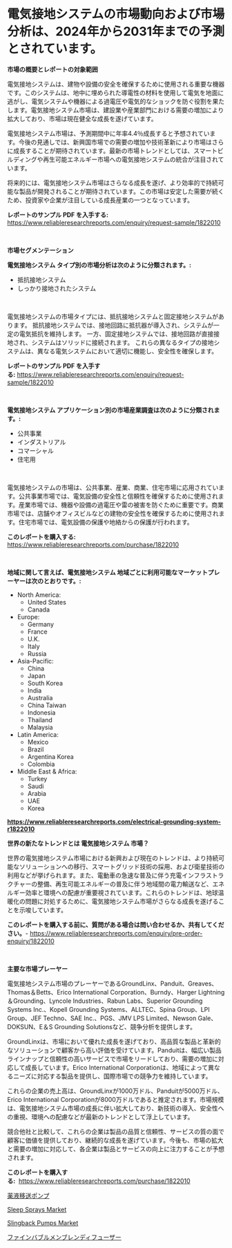 <p><h1>電気接地システムの市場動向および市場分析は、2024年から2031年までの予測とされています。</h1></p><p><strong>市場の概要とレポートの対象範囲</strong></p>
<p><p>電気接地システムは、建物や設備の安全を確保するために使用される重要な機器です。このシステムは、地中に埋められた導電性の材料を使用して電気を地面に逃がし、電気システムや機器による過電圧や電気的なショックを防ぐ役割を果たします。電気接地システム市場は、建設業や産業部門における需要の増加により拡大しており、市場は現在健全な成長を遂げています。</p><p>電気接地システム市場は、予測期間中に年率4.4％成長すると予想されています。今後の見通しでは、新興国市場での需要の増加や技術革新により市場はさらに成長することが期待されています。最新の市場トレンドとしては、スマートビルディングや再生可能エネルギー市場への電気接地システムの統合が注目されています。</p><p>将来的には、電気接地システム市場はさらなる成長を遂げ、より効率的で持続可能な製品が開発されることが期待されています。この市場は安定した需要が続くため、投資家や企業が注目している成長産業の一つとなっています。</p></p>
<p><strong>レポートのサンプル PDF を入手する:</strong> <a href="https://www.reliableresearchreports.com/enquiry/request-sample/1822010">https://www.reliableresearchreports.com/enquiry/request-sample/1822010</a></p>
<p>&nbsp;</p>
<p><strong>市場セグメンテーション</strong></p>
<p><strong>電気接地システム タイプ別の市場分析は次のように分類されます。:</strong></p>
<p><ul><li>抵抗接地システム</li><li>しっかり接地されたシステム</li></ul></p>
<p>&nbsp;</p>
<p><p>電気接地システムの市場タイプには、抵抗接地システムと固定接地システムがあります。 抵抗接地システムでは、接地回路に抵抗器が導入され、システムが一定の電気抵抗を維持します。 一方、固定接地システムでは、接地回路が直接接地され、システムはソリッドに接続されます。 これらの異なるタイプの接地システムは、異なる電気システムにおいて適切に機能し、安全性を確保します。</p></p>
<p><strong>レポートのサンプル PDF を入手する:</strong>&nbsp;<a href="https://www.reliableresearchreports.com/enquiry/request-sample/1822010">https://www.reliableresearchreports.com/enquiry/request-sample/1822010</a></p>
<p>&nbsp;</p>
<p><strong> 電気接地システム アプリケーション別の市場産業調査は次のように分類されます。:</strong></p>
<p><ul><li>公共事業</li><li>インダストリアル</li><li>コマーシャル</li><li>住宅用</li></ul></p>
<p>&nbsp;</p>
<p><p>電気接地システムの市場は、公共事業、産業、商業、住宅市場に応用されています。公共事業市場では、電気設備の安全性と信頼性を確保するために使用されます。産業市場では、機器や設備の過電圧や雷の被害を防ぐために重要です。商業市場では、店舗やオフィスビルなどの建物の安全性を確保するために使用されます。住宅市場では、電気設備の保護や地絡からの保護が行われます。</p></p>
<p><strong>このレポートを購入する:</strong>&nbsp; <a href="https://www.reliableresearchreports.com/purchase/1822010">https://www.reliableresearchreports.com/purchase/1822010</a></p>
<p>&nbsp;</p>
<p><strong>地域に関して言えば、電気接地システム 地域ごとに利用可能なマーケットプレーヤーは次のとおりです。:</strong></p>
<p><ul>
    <li>
        North America:
        <ul>
            <li>United States</li>
            <li>Canada</li>
        </ul>
    </li>
    <li>
        Europe:
        <ul>
            <li>Germany</li>
            <li>France</li>
            <li>U.K.</li>
            <li>Italy</li>
            <li>Russia</li>
        </ul>
    </li>
    <li>
        Asia-Pacific:
        <ul>
            <li>China</li>
            <li>Japan</li>
            <li>South Korea</li>
            <li>India</li>
            <li>Australia</li>
            <li>China Taiwan</li>
            <li>Indonesia</li>
            <li>Thailand</li>
            <li>Malaysia</li>
        </ul>
    </li>
    <li>
        Latin America:
        <ul>
            <li>Mexico</li>
            <li>Brazil</li>
            <li>Argentina Korea</li>
            <li>Colombia</li>
        </ul>
    </li>
    <li>
        Middle East & Africa:
        <ul>
            <li>Turkey</li>
            <li>Saudi</li>
            <li>Arabia</li>
            <li>UAE</li>
            <li>Korea</li>
        </ul>
    </li>
    </ul></p>
<p><strong><a href="https://www.reliableresearchreports.com/electrical-grounding-system-r1822010">https://www.reliableresearchreports.com/electrical-grounding-system-r1822010</a></strong>&nbsp;</p>
<p><strong>世界の新たなトレンドとは 電気接地システム 市場？</strong></p>
<p><p>世界の電気接地システム市場における新興および現在のトレンドは、より持続可能なソリューションへの移行、スマートグリッド技術の採用、および衛星技術の利用などが挙げられます。また、電動車の急速な普及に伴う充電インフラストラクチャーの整備、再生可能エネルギーの普及に伴う地域間の電力輸送など、エネルギー効率と環境への配慮が重要視されています。これらのトレンドは、地球温暖化の問題に対処するために、電気接地システム市場がさらなる成長を遂げることを示唆しています。</p></p>
<p><strong>このレポートを購入する前に、質問がある場合は問い合わせるか、共有してください。</strong>- <a href="https://www.reliableresearchreports.com/enquiry/pre-order-enquiry/1822010">https://www.reliableresearchreports.com/enquiry/pre-order-enquiry/1822010</a></p>
<p>&nbsp;</p>
<p><strong>主要な市場プレーヤー</strong></p>
<p><p>電気接地システム市場のプレーヤーであるGroundLinx、Panduit、Greaves、Thomas＆Betts、Erico International Corporation、Burndy、Harger Lightning＆Grounding、Lyncole Industries、Rabun Labs、Superior Grounding Systems Inc.、Kopell Grounding Systems、ALLTEC、Spina Group、LPI Group、JEF Techno、SAE Inc.、PGS、JMV LPS Limited、Newson Gale、DOKSUN、E＆S Grounding Solutionsなど、競争分析を提供します。</p><p>GroundLinxは、市場において優れた成長を遂げており、高品質な製品と革新的なソリューションで顧客から高い評価を受けています。Panduitは、幅広い製品ラインナップと信頼性の高いサービスで市場をリードしており、需要の増加に対応して成長しています。Erico International Corporationは、地域によって異なるニーズに対応する製品を提供し、国際市場での競争力を維持しています。</p><p>これらの企業の売上高は、GroundLinxが1000万ドル、Panduitが5000万ドル、Erico International Corporationが8000万ドルであると推定されます。市場規模は、電気接地システム市場の成長に伴い拡大しており、新技術の導入、安全性への重視、環境への配慮などが最新のトレンドとして浮上しています。</p><p>競合他社と比較して、これらの企業は製品の品質と信頼性、サービスの質の面で顧客に価値を提供しており、継続的な成長を遂げています。今後も、市場の拡大と需要の増加に対応して、各企業は製品とサービスの向上に注力することが予想されます。</p></p>
<p><strong>このレポートを購入する:</strong>&nbsp;&nbsp;<a href="https://www.reliableresearchreports.com/purchase/1822010">https://www.reliableresearchreports.com/purchase/1822010</a></p>
<p><p><a href="https://medium.com/@russellrodriguez2727/%E5%8C%96%E5%AD%A6%E8%BB%A2%E9%80%81%E3%83%9D%E3%83%B3%E3%83%97%E5%B8%82%E5%A0%B4%E3%81%AF-%E5%B8%82%E5%A0%B4%E3%82%B7%E3%82%A7%E3%82%A2-%E5%B8%82%E5%A0%B4%E3%83%88%E3%83%AC%E3%83%B3%E3%83%89-%E5%B8%82%E5%A0%B4%E6%88%90%E9%95%B7%E3%81%AB%E9%96%A2%E3%81%99%E3%82%8B%E6%83%85%E5%A0%B1%E3%82%92%E6%8F%90%E4%BE%9B%E3%81%97%E3%81%BE%E3%81%99-bdf2901f5c38">薬液移送ポンプ</a></p><p><a href="https://www.linkedin.com/pulse/sleep-sprays-market-size-outlook-forecast-2024-2031-firmazon-yti5e?trackingId=nsF%2Frsuq8ECySJMDPgY8Kw%3D%3D">Sleep Sprays Market</a></p><p><a href="https://www.linkedin.com/pulse/slingback-pumps-market-share-evolution-growth-trends-2024-2031-reere?trackingId=lI8PfiBVj%2FYqXIs1siWZqg%3D%3D">Slingback Pumps Market</a></p><p><a href="https://medium.com/@izaiahbartell/%E5%BE%AE%E7%B4%B0%E6%B0%97%E6%B3%A1%E8%86%9C%E3%83%87%E3%82%A3%E3%83%95%E3%83%A5%E3%83%BC%E3%82%B6%E3%83%BC%E5%B8%82%E5%A0%B4-2031%E5%B9%B4%E3%81%BE%E3%81%A7%E3%81%AE%E3%83%88%E3%83%AC%E3%83%B3%E3%83%89-%E4%BA%88%E6%B8%AC-%E7%AB%B6%E4%BA%89%E5%88%86%E6%9E%90-b1ab369a243d">ファインバブルメンブレンディフューザー</a></p></p>